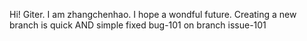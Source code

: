 Hi! Giter.
I am zhangchenhao.
I hope a wondful future.
Creating a new branch is quick AND simple
fixed bug-101 on branch issue-101 
